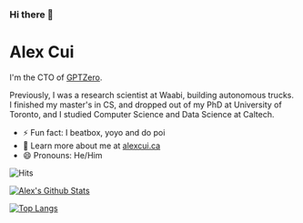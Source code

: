 ### Hi there 👋

# Alex Cui

I'm the CTO of [GPTZero](https://gptzero.me).

Previously, I was a research scientist at Waabi, building autonomous trucks. I finished my master's in CS, and dropped out of my PhD at University of Toronto, and I studied Computer Science and Data Science at Caltech. <br/>

- ⚡ Fun fact: I beatbox, yoyo and do poi
- 👯 Learn more about me at [alexcui.ca](https://alexcui.ca)
- 😄 Pronouns: He/Him

<img src="https://hitcounter.pythonanywhere.com/count/tag.svg?url=https%3A%2F%2Fgithub.com%2Falexcdot46%2Falexcdot" alt="Hits">


[![Alex's Github Stats](https://github-readme-stats.vercel.app/api?username=alexcdot&hide=contribs,issues&count_private=true&show_icons=true&theme=tokyonight)](https://github.com/anuraghazra/github-readme-stats)

[![Top Langs](https://github-readme-stats.vercel.app/api/top-langs/?username=alexcdot&layout=compact&theme=tokyonight&langs_count=10)](https://github.com/anuraghazra/github-readme-stats)

<!--
**alexcdot/alexcdot** is a ✨ _special_ ✨ repository because its `README.md` (this file) appears on your GitHub profile.

Here are some ideas to get you started:

- 🔭 I’m currently working on ...
- 🌱 I’m currently learning ...
- 👯 I’m looking to collaborate on ...
- 🤔 I’m looking for help with ...
- 💬 Ask me about ...
- 📫 How to reach me: ...
- 😄 Pronouns: ...
- ⚡ Fun fact: ...
-->
